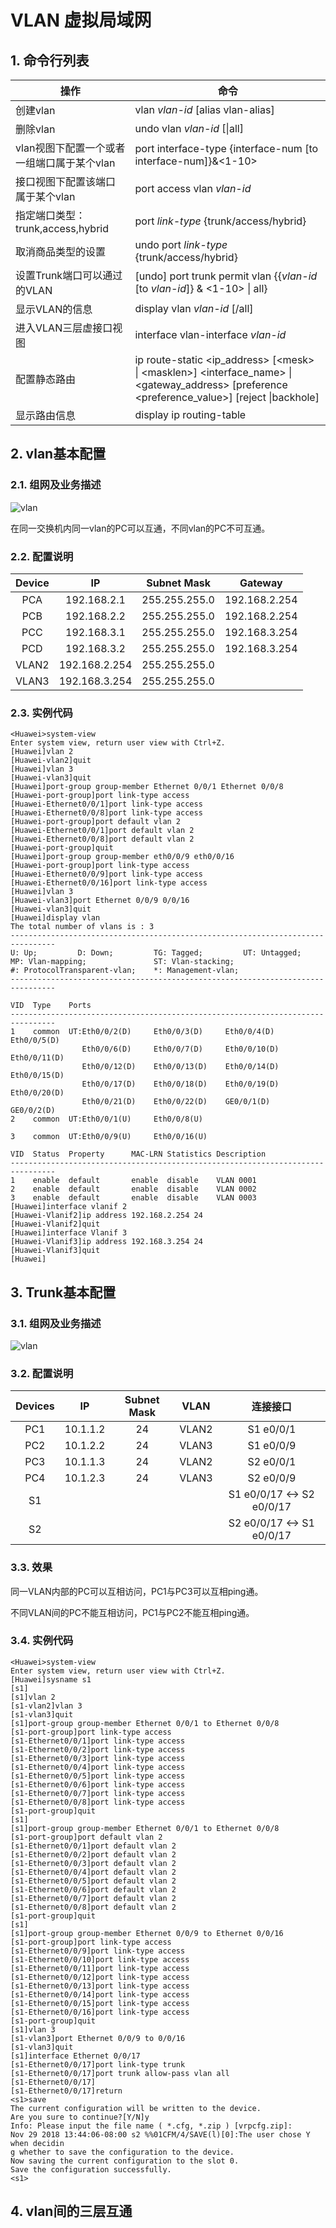 # VLAN 虚拟局域网


## 1. 命令行列表
   
   操作|命令
   ---|---
   创建vlan|vlan *vlan-id* [alias vlan-alias]
   删除vlan|undo vlan *vlan-id* [\|all]
   vlan视图下配置一个或者一组端口属于某个vlan|port interface-type {interface-num [to interface-num]}&<1-10>
   接口视图下配置该端口属于某个vlan|port access vlan *vlan-id*
   指定端口类型：trunk,access,hybrid|port *link-type* {trunk/access/hybrid}
   取消商品类型的设置|undo port *link-type* {trunk/access/hybrid}
   设置Trunk端口可以通过的VLAN|[undo] port trunk permit vlan {{*vlan-id* [to *vlan-id*]} & <1-10> \| all}
   显示VLAN的信息|display vlan *vlan-id* [/all]
   进入VLAN三层虚接口视图|interface vlan-interface *vlan-id*
   配置静态路由|ip route-static <ip_address> [\<mesk\> \| \<masklen\>] \<interface_name\> \| \<gateway_address\> [preference <preference_value>] [reject \|backhole]
   显示路由信息|display ip routing-table

## 2. vlan基本配置

   ### 2.1. 组网及业务描述

   ![vlan](../pics/vlan-001.jpg "vlan基本设置001")
   
   在同一交换机内同一vlan的PC可以互通，不同vlan的PC不可互通。

   ### 2.2. 配置说明

Device|IP|Subnet Mask|Gateway
:-:|:-:|:-:|:-:
PCA|192.168.2.1|255.255.255.0|192.168.2.254
PCB|192.168.2.2|255.255.255.0|192.168.2.254
PCC|192.168.3.1|255.255.255.0|192.168.3.254
PCD|192.168.3.2|255.255.255.0|192.168.3.254
VLAN2|192.168.2.254|255.255.255.0|
VLAN3|192.168.3.254|255.255.255.0|

   ### 2.3. 实例代码

```
<Huawei>system-view 
Enter system view, return user view with Ctrl+Z.
[Huawei]vlan 2
[Huawei-vlan2]quit
[Huawei]vlan 3
[Huawei-vlan3]quit
[Huawei]port-group group-member Ethernet 0/0/1 Ethernet 0/0/8
[Huawei-port-group]port link-type access
[Huawei-Ethernet0/0/1]port link-type access
[Huawei-Ethernet0/0/8]port link-type access
[Huawei-port-group]port default vlan 2
[Huawei-Ethernet0/0/1]port default vlan 2
[Huawei-Ethernet0/0/8]port default vlan 2
[Huawei-port-group]quit
[Huawei]port-group group-member eth0/0/9 eth0/0/16
[Huawei-port-group]port link-type access
[Huawei-Ethernet0/0/9]port link-type access
[Huawei-Ethernet0/0/16]port link-type access
[Huawei]vlan 3
[Huawei-vlan3]port Ethernet 0/0/9 0/0/16
[Huawei-vlan3]quit
[Huawei]display vlan
The total number of vlans is : 3
--------------------------------------------------------------------------------
U: Up;         D: Down;         TG: Tagged;         UT: Untagged;
MP: Vlan-mapping;               ST: Vlan-stacking;
#: ProtocolTransparent-vlan;    *: Management-vlan;
--------------------------------------------------------------------------------

VID  Type    Ports                                                          
--------------------------------------------------------------------------------
1    common  UT:Eth0/0/2(D)     Eth0/0/3(D)     Eth0/0/4(D)     Eth0/0/5(D)     
                Eth0/0/6(D)     Eth0/0/7(D)     Eth0/0/10(D)    Eth0/0/11(D)    
                Eth0/0/12(D)    Eth0/0/13(D)    Eth0/0/14(D)    Eth0/0/15(D)    
                Eth0/0/17(D)    Eth0/0/18(D)    Eth0/0/19(D)    Eth0/0/20(D)    
                Eth0/0/21(D)    Eth0/0/22(D)    GE0/0/1(D)      GE0/0/2(D)      
2    common  UT:Eth0/0/1(U)     Eth0/0/8(U)                                     

3    common  UT:Eth0/0/9(U)     Eth0/0/16(U)                                    

VID  Status  Property      MAC-LRN Statistics Description      
--------------------------------------------------------------------------------
1    enable  default       enable  disable    VLAN 0001                         
2    enable  default       enable  disable    VLAN 0002                         
3    enable  default       enable  disable    VLAN 0003                         
[Huawei]interface vlanif 2
[Huawei-Vlanif2]ip address 192.168.2.254 24
[Huawei-Vlanif2]quit
[Huawei]interface Vlanif 3
[Huawei-Vlanif3]ip address 192.168.3.254 24
[Huawei-Vlanif3]quit
[Huawei]
```

## 3. Trunk基本配置

   ### 3.1. 组网及业务描述
![vlan](../pics/vlan-002.jpg "Trunk基本配置002")

   ### 3.2. 配置说明

   Devices|IP|Subnet Mask|VLAN|连接接口
   :-:|:-:|:-:|:-:|:-:
   PC1|10.1.1.2|24|VLAN2|S1 e0/0/1
   PC2|10.1.2.2|24|VLAN3|S1 e0/0/9
   PC3|10.1.1.3|24|VLAN2|S2 e0/0/1
   PC4|10.1.2.3|24|VLAN3|S2 e0/0/9
   S1||||S1 e0/0/17 <-> S2 e0/0/17
   S2||||S2 e0/0/17 <-> S1 e0/0/17

   ### 3.3. 效果
   
   同一VLAN内部的PC可以互相访问，PC1与PC3可以互相ping通。

   不同VLAN间的PC不能互相访问，PC1与PC2不能互相ping通。

   ### 3.4. 实例代码

```
<Huawei>system-view 
Enter system view, return user view with Ctrl+Z.
[Huawei]sysname s1
[s1]
[s1]vlan 2
[s1-vlan2]vlan 3
[s1-vlan3]quit
[s1]port-group group-member Ethernet 0/0/1 to Ethernet 0/0/8
[s1-port-group]port link-type access 
[s1-Ethernet0/0/1]port link-type access 
[s1-Ethernet0/0/2]port link-type access 
[s1-Ethernet0/0/3]port link-type access 
[s1-Ethernet0/0/4]port link-type access 
[s1-Ethernet0/0/5]port link-type access 
[s1-Ethernet0/0/6]port link-type access 
[s1-Ethernet0/0/7]port link-type access 
[s1-Ethernet0/0/8]port link-type access 
[s1-port-group]quit
[s1]
[s1]port-group group-member Ethernet 0/0/1 to Ethernet 0/0/8
[s1-port-group]port default vlan 2
[s1-Ethernet0/0/1]port default vlan 2
[s1-Ethernet0/0/2]port default vlan 2
[s1-Ethernet0/0/3]port default vlan 2
[s1-Ethernet0/0/4]port default vlan 2
[s1-Ethernet0/0/5]port default vlan 2
[s1-Ethernet0/0/6]port default vlan 2
[s1-Ethernet0/0/7]port default vlan 2
[s1-Ethernet0/0/8]port default vlan 2
[s1-port-group]quit
[s1]
[s1]port-group group-member Ethernet 0/0/9 to Ethernet 0/0/16
[s1-port-group]port link-type access
[s1-Ethernet0/0/9]port link-type access
[s1-Ethernet0/0/10]port link-type access
[s1-Ethernet0/0/11]port link-type access
[s1-Ethernet0/0/12]port link-type access
[s1-Ethernet0/0/13]port link-type access
[s1-Ethernet0/0/14]port link-type access
[s1-Ethernet0/0/15]port link-type access
[s1-Ethernet0/0/16]port link-type access
[s1-port-group]quit
[s1]vlan 3
[s1-vlan3]port Ethernet 0/0/9 to 0/0/16
[s1-vlan3]quit
[s1]interface Ethernet 0/0/17
[s1-Ethernet0/0/17]port link-type trunk 
[s1-Ethernet0/0/17]port trunk allow-pass vlan all
[s1-Ethernet0/0/17]
[s1-Ethernet0/0/17]return 
<s1>save 
The current configuration will be written to the device.
Are you sure to continue?[Y/N]y
Info: Please input the file name ( *.cfg, *.zip ) [vrpcfg.zip]:
Nov 29 2018 13:44:06-08:00 s2 %%01CFM/4/SAVE(l)[0]:The user chose Y when decidin
g whether to save the configuration to the device.
Now saving the current configuration to the slot 0.
Save the configuration successfully.
<s1>
```

## 4. vlan间的三层互通